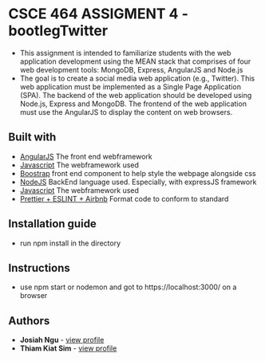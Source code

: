 # CSCE 464 ASSIGMENT 4 - bootlegTwitter

- This assignment is intended to familiarize students with the web application development using
the MEAN stack that comprises of four web development tools: MongoDB, Express, AngularJS
and Node.js
- The goal is to create a social media web application (e.g., Twitter). This web application must be
implemented as a Single Page Application (SPA). The backend of the web application should be
developed using Node.js, Express and MongoDB. The frontend of the web application must use
the AngularJS to display the content on web browsers.

## Built with 
* [AngularJS](https://angularjs.org/) The front end webframework 
* [Javascript](https://angularjs.org/) The webframework used
* [Boostrap](https://getbootstrap.com/) front end component to help style the webpage alongside css
* [NodeJS](https://nodejs.org/en/) BackEnd language used. Especially, with expressJS framework
* [Javascript](https://angularjs.org/) The webframework used
* [Prettier + ESLINT + Airbnb](https://github.com/prettier/prettier-eslint) Format code to conform to standard

## Installation guide

- run npm install in the directory

## Instructions

- use npm start or nodemon and got to https://localhost:3000/ on a browser

## Authors

* **Josiah Ngu** - [view profile](https://github.com/josiahNgu)
* **Thiam Kiat Sim** - [view profile](https://github.com/kitkatsim)
